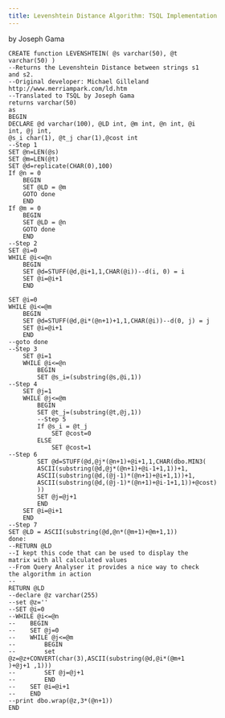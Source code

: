```yaml
---
title: Levenshtein Distance Algorithm: TSQL Implementation
---
```


by Joseph Gama

    CREATE function LEVENSHTEIN( @s varchar(50), @t
    varchar(50) )
    --Returns the Levenshtein Distance between strings s1
    and s2.
    --Original developer: Michael Gilleland
    http://www.merriampark.com/ld.htm
    --Translated to TSQL by Joseph Gama
    returns varchar(50)
    as
    BEGIN
    DECLARE @d varchar(100), @LD int, @m int, @n int, @i
    int, @j int,
    @s_i char(1), @t_j char(1),@cost int
    --Step 1
    SET @n=LEN(@s)
    SET @m=LEN(@t)
    SET @d=replicate(CHAR(0),100)
    If @n = 0
        BEGIN
        SET @LD = @m
        GOTO done
        END
    If @m = 0
        BEGIN
        SET @LD = @n
        GOTO done
        END
    --Step 2
    SET @i=0
    WHILE @i<=@n
        BEGIN
        SET @d=STUFF(@d,@i+1,1,CHAR(@i))--d(i, 0) = i
        SET @i=@i+1
        END

    SET @i=0
    WHILE @i<=@m
        BEGIN
        SET @d=STUFF(@d,@i*(@n+1)+1,1,CHAR(@i))--d(0, j) = j
        SET @i=@i+1
        END
    --goto done
    --Step 3
        SET @i=1
        WHILE @i<=@n
            BEGIN
            SET @s_i=(substring(@s,@i,1))
    --Step 4
        SET @j=1
        WHILE @j<=@m
            BEGIN
            SET @t_j=(substring(@t,@j,1))
            --Step 5
            If @s_i = @t_j
                SET @cost=0
            ELSE
                SET @cost=1
    --Step 6
            SET @d=STUFF(@d,@j*(@n+1)+@i+1,1,CHAR(dbo.MIN3(
            ASCII(substring(@d,@j*(@n+1)+@i-1+1,1))+1,
            ASCII(substring(@d,(@j-1)*(@n+1)+@i+1,1))+1,
            ASCII(substring(@d,(@j-1)*(@n+1)+@i-1+1,1))+@cost)
            ))
            SET @j=@j+1
            END
        SET @i=@i+1
        END
    --Step 7
    SET @LD = ASCII(substring(@d,@n*(@m+1)+@m+1,1))
    done:
    --RETURN @LD
    --I kept this code that can be used to display the
    matrix with all calculated values
    --From Query Analyser it provides a nice way to check
    the algorithm in action
    --
    RETURN @LD
    --declare @z varchar(255)
    --set @z=''
    --SET @i=0
    --WHILE @i<=@n
    --    BEGIN
    --    SET @j=0
    --    WHILE @j<=@m
    --        BEGIN
    --        set
    @z=@z+CONVERT(char(3),ASCII(substring(@d,@i*(@m+1
    )+@j+1 ,1)))
    --        SET @j=@j+1
    --        END
    --    SET @i=@i+1
    --    END
    --print dbo.wrap(@z,3*(@n+1))
    END
